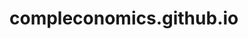 # compleconomics.github.io

<!-- Navigation -->
  <!-- "a":             Timestep backwards -->
  <!-- "s":             Stop Simulation -->
  <!-- "d":             Timestep forwards -->
  <!-- "Ctrl+p":        Print SVG to PDF (in Chrome) -->
<!-- Info: -->
  <!-- Nodesize: Within-layer total degree -->
  <!-- Edgesize: Individual-connection weight -->
<!-- Actions: -->
  <!-- Hover:            Across-layer 1st-order  neighbourhood -->
  <!-- Ctrl+Hover:       Across-layer 1st-order  out-neighbourhood -->
  <!-- Alt+Hover:        Across-layer 1st-order  in-neighbourhood -->
  <!-- Click:            Across-layer next-order neighbourhood -->
  <!-- Ctrl+Click        Across-layer next-order out-neighbourhood -->
  <!-- Alt+Click         Across-layer next-order in-neighbourhood -->
  <!-- Shift+Click:      Across-layer max-order  neighbourhood -->
  <!-- Shift+Ctrl+Click: Across-layer max-order  out-neighbourhood -->
  <!-- Shift+Alt+Click:  Across-layer max-order  in-neighbourhood -->
  <!-- Click Layer: Stop simulation -->
  <!-- Drag Node:  Resume simulation -->
<!-- Utilities -->
  <!-- Hover Node + Click Shift Immediately:   Prevent Tooltip (from blocking space) -->
  <!-- Hold Shift with last Click: Display all remaining connections of neighbourhood in last step -->
